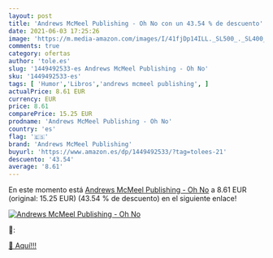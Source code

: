 ```yaml
---
layout: post
title: 'Andrews McMeel Publishing - Oh No con un 43.54 % de descuento'
date: 2021-06-03 17:25:26
image: 'https://m.media-amazon.com/images/I/41fjDp14ILL._SL500_._SL400_.jpg'
comments: true
category: ofertas
author: 'tole.es'
slug: '1449492533-es Andrews McMeel Publishing - Oh No'
sku: '1449492533-es'
tags: [ 'Humor','Libros','andrews mcmeel publishing', ]
actualPrice: 8.61 EUR
currency: EUR
price: 8.61
comparePrice: 15.25 EUR
prodname: 'Andrews McMeel Publishing - Oh No'
country: 'es'
flag: '🇪🇸'
brand: 'Andrews McMeel Publishing'
buyurl: 'https://www.amazon.es/dp/1449492533/?tag=tolees-21'
descuento: '43.54'
average: '8.61'
---
```


En este momento está [Andrews McMeel Publishing - Oh No](https://www.amazon.es/dp/1449492533/?tag=tolees-21) a 8.61 EUR (original: 15.25 EUR) (43.54 %  de descuento) en el siguiente enlace!

[![Andrews McMeel Publishing - Oh No](https://m.media-amazon.com/images/I/41fjDp14ILL._SL500_._SL400_.jpg)](https://www.amazon.es/dp/1449492533/?tag=tolees-21)

🔎:


[🛒 Aquí!!!](https://www.amazon.es/dp/1449492533/?tag=tolees-21)
